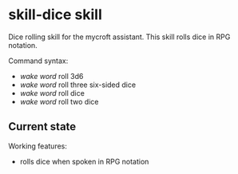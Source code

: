 # skill-dice skill

Dice rolling skill for the mycroft assistant.
This skill rolls dice in RPG notation.

Command syntax:
 - _wake word_ roll 3d6
 - _wake word_ roll three six-sided dice
 - _wake word_ roll dice
 - _wake word_ roll two dice
## Current state

Working features:
 - rolls dice when spoken in RPG notation


